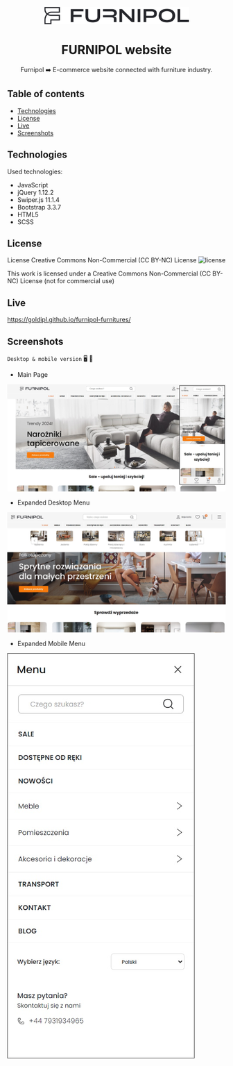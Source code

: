 <p align="center">
    <img src="./assets/icons/header/furnipol-logo.svg" height="40"/>
</p>

<h1 align="center">FURNIPOL website</h1>

<p align="center">Furnipol ➡️ E-commerce website connected with furniture industry.</p>

## Table of contents

- [Technologies](#technologies)
- [License](#license)
- [Live](#live)
- [Screenshots](#screenshots)

## Technologies

Used technologies:

- JavaScript
- jQuery 1.12.2
- Swiper.js 11.1.4
- Bootstrap 3.3.7
- HTML5
- SCSS

## License

License Creative Commons Non-Commercial (CC BY-NC) License ![license](https://mirrors.creativecommons.org/presskit/buttons/88x31/svg/by-nc.svg)

This work is licensed under a Creative Commons Non-Commercial (CC BY-NC) License (not for commercial use)

## Live

https://goldipl.github.io/furnipol-furnitures/

## Screenshots

`Desktop & mobile version` :desktop_computer: :iphone:

- Main Page

![screenshot](./screenshots/screenshot01.jpg)

- Expanded Desktop Menu

![screenshot](./screenshots/screenshot02.jpg)

- Expanded Mobile Menu

![screenshot](./screenshots/screenshot03.jpg)
